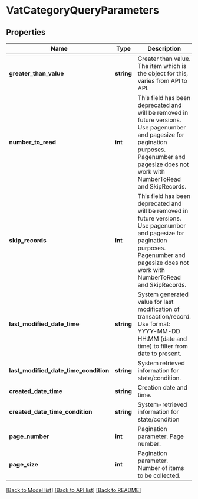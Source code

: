 # VatCategoryQueryParameters

## Properties
Name | Type | Description | Notes
------------ | ------------- | ------------- | -------------
**greater_than_value** | **string** | Greater than value. The item which is the object for this, varies from API to API. | [optional] 
**number_to_read** | **int** | This field has been deprecated and will be removed in future versions. Use pagenumber and pagesize for pagination purposes. Pagenumber and pagesize does not work with NumberToRead and SkipRecords. | [optional] 
**skip_records** | **int** | This field has been deprecated and will be removed in future versions. Use pagenumber and pagesize for pagination purposes. Pagenumber and pagesize does not work with NumberToRead and SkipRecords. | [optional] 
**last_modified_date_time** | **string** | System generated value for last modification of transaction/record. Use format: YYYY-MM-DD HH:MM (date and time) to filter from date to present. | [optional] 
**last_modified_date_time_condition** | **string** | System retrieved information for state/condition. | [optional] 
**created_date_time** | **string** | Creation date and time. | [optional] 
**created_date_time_condition** | **string** | System-retrieved information for state/condition | [optional] 
**page_number** | **int** | Pagination parameter. Page number. | [optional] 
**page_size** | **int** | Pagination parameter. Number of items to be collected. | [optional] 

[[Back to Model list]](../README.md#documentation-for-models) [[Back to API list]](../README.md#documentation-for-api-endpoints) [[Back to README]](../README.md)


